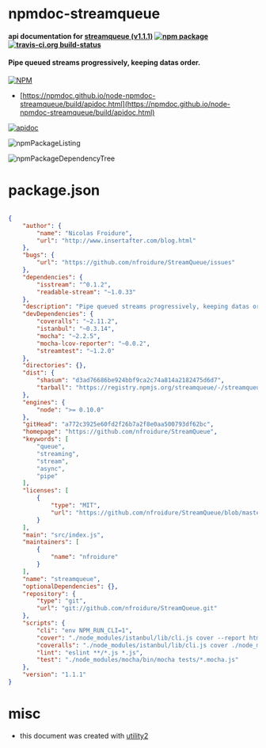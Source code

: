 # npmdoc-streamqueue

#### api documentation for  [streamqueue (v1.1.1)](https://github.com/nfroidure/StreamQueue)  [![npm package](https://img.shields.io/npm/v/npmdoc-streamqueue.svg?style=flat-square)](https://www.npmjs.org/package/npmdoc-streamqueue) [![travis-ci.org build-status](https://api.travis-ci.org/npmdoc/node-npmdoc-streamqueue.svg)](https://travis-ci.org/npmdoc/node-npmdoc-streamqueue)

#### Pipe queued streams progressively, keeping datas order.

[![NPM](https://nodei.co/npm/streamqueue.png?downloads=true&downloadRank=true&stars=true)](https://www.npmjs.com/package/streamqueue)

- [https://npmdoc.github.io/node-npmdoc-streamqueue/build/apidoc.html](https://npmdoc.github.io/node-npmdoc-streamqueue/build/apidoc.html)

[![apidoc](https://npmdoc.github.io/node-npmdoc-streamqueue/build/screenCapture.buildCi.browser.%252Ftmp%252Fbuild%252Fapidoc.html.png)](https://npmdoc.github.io/node-npmdoc-streamqueue/build/apidoc.html)

![npmPackageListing](https://npmdoc.github.io/node-npmdoc-streamqueue/build/screenCapture.npmPackageListing.svg)

![npmPackageDependencyTree](https://npmdoc.github.io/node-npmdoc-streamqueue/build/screenCapture.npmPackageDependencyTree.svg)



# package.json

```json

{
    "author": {
        "name": "Nicolas Froidure",
        "url": "http://www.insertafter.com/blog.html"
    },
    "bugs": {
        "url": "https://github.com/nfroidure/StreamQueue/issues"
    },
    "dependencies": {
        "isstream": "^0.1.2",
        "readable-stream": "~1.0.33"
    },
    "description": "Pipe queued streams progressively, keeping datas order.",
    "devDependencies": {
        "coveralls": "~2.11.2",
        "istanbul": "~0.3.14",
        "mocha": "~2.2.5",
        "mocha-lcov-reporter": "~0.0.2",
        "streamtest": "~1.2.0"
    },
    "directories": {},
    "dist": {
        "shasum": "d3ad76686be924bbf9ca2c74a814a2182475d6d7",
        "tarball": "https://registry.npmjs.org/streamqueue/-/streamqueue-1.1.1.tgz"
    },
    "engines": {
        "node": ">= 0.10.0"
    },
    "gitHead": "a772c3925e60fd2f26b7a2f8e0aa500793df62bc",
    "homepage": "https://github.com/nfroidure/StreamQueue",
    "keywords": [
        "queue",
        "streaming",
        "stream",
        "async",
        "pipe"
    ],
    "licenses": [
        {
            "type": "MIT",
            "url": "https://github.com/nfroidure/StreamQueue/blob/master/LICENSE"
        }
    ],
    "main": "src/index.js",
    "maintainers": [
        {
            "name": "nfroidure"
        }
    ],
    "name": "streamqueue",
    "optionalDependencies": {},
    "repository": {
        "type": "git",
        "url": "git://github.com/nfroidure/StreamQueue.git"
    },
    "scripts": {
        "cli": "env NPM_RUN_CLI=1",
        "cover": "./node_modules/istanbul/lib/cli.js cover --report html ./node_modules/mocha/bin/_mocha -- tests/*.mocha.js -R spec -t 5000",
        "coveralls": "./node_modules/istanbul/lib/cli.js cover ./node_modules/mocha/bin/_mocha --report lcovonly -- tests/*.mocha.js -R spec -t 5000 && cat ./coverage/lcov.info | ./node_modules/coveralls/bin/coveralls.js && rm -rf ./coverage",
        "lint": "eslint **/*.js *.js",
        "test": "./node_modules/mocha/bin/mocha tests/*.mocha.js"
    },
    "version": "1.1.1"
}
```



# misc
- this document was created with [utility2](https://github.com/kaizhu256/node-utility2)
